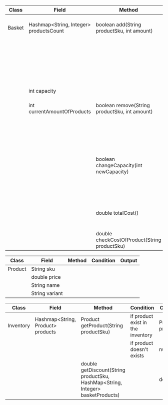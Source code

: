 | Class  | Field                                  | Method                                        | Condition                                                                                 | Output                           |
|--------|----------------------------------------|-----------------------------------------------|-------------------------------------------------------------------------------------------|----------------------------------|
| Basket | Hashmap<String, Integer> productsCount | boolean add(String productSku, int amount)    | if there are less products in total than capacity                                         | true                             |
|        |                                        |                                               | if there are more products in total than capacity or the productSKu is N/A or amount <= 0 | false                            |
|        | int capacity                           |                                               |                                                                                           |                                  |
|        | int currentAmountOfProducts            | boolean remove(String productSku, int amount) | if the amount of products of sku in basket is >= amount                                   | true                             |
|        |                                        |                                               | if the amount of products of sku in basket is < amount or amount <= 0                     | false                            |
|        |                                        | boolean changeCapacity(int newCapacity)       | if newCapacity >= currentAmount                                                           | true                             |
|        |                                        |                                               | if newCapacity < currentAmount                                                            | false                            |
|        |                                        | double totalCost()                            | always                                                                                    | total cost of products in basket |
|        |                                        | double checkCostOfProduct(String productSku)  | always                                                                                    | cost of product by sku           |

| Class   | Field          | Method | Condition | Output |
|---------|----------------|--------|-----------|--------|
| Product | String sku     |        |           |        |
|         | double price   |        |           |        |
|         | String name    |        |           |        |
|         | String variant |        |           |        |


| Class     | Field                             | Method                                                                         | Condition                         | Output          |
|-----------|-----------------------------------|--------------------------------------------------------------------------------|-----------------------------------|-----------------|
| Inventory | Hashmap<String, Product> products | Product getProduct(String productSku)                                          | if product exist in the inventory | Product product |
|           |                                   |                                                                                | if product doesn't exists         | null            |
|           |                                   | double getDiscount(String productSku, HashMap<String, Integer> basketProducts) |                                   | double          |


